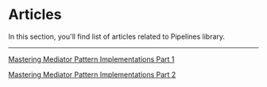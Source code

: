 # Articles

In this section, you'll find list of articles related to Pipelines library.

---

[Mastering Mediator Pattern Implementations Part 1
](https://softwaremind.com/blog/mastering-mediator-pattern-implementations-part-1/)

[Mastering Mediator Pattern Implementations Part 2
](https://softwaremind.com/blog/mastering-mediator-pattern-implementations-part-2/)
